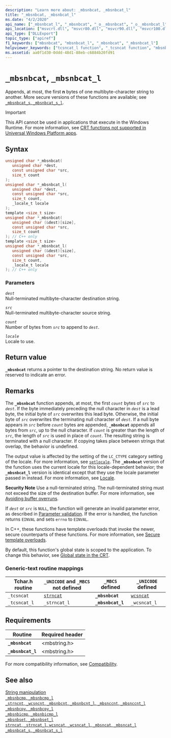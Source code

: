 ```yaml
---
description: "Learn more about: _mbsnbcat, _mbsnbcat_l"
title: "_mbsnbcat, _mbsnbcat_l"
ms.date: "4/2/2020"
api_name: ["_mbsnbcat_l", "_mbsnbcat", "_o__mbsnbcat", "_o__mbsnbcat_l"]
api_location: ["msvcrt.dll", "msvcr80.dll", "msvcr90.dll", "msvcr100.dll", "msvcr100_clr0400.dll", "msvcr110.dll", "msvcr110_clr0400.dll", "msvcr120.dll", "msvcr120_clr0400.dll", "ucrtbase.dll", "api-ms-win-crt-multibyte-l1-1-0.dll", "api-ms-win-crt-private-l1-1-0.dll"]
api_type: ["DLLExport"]
topic_type: ["apiref"]
f1_keywords: ["mbsnbcat", "mbsnbcat_l", "_mbsnbcat", "_mbsnbcat_l"]
helpviewer_keywords: ["tcsncat_l function", "_tcsncat function", "mbsnbcat_l function", "mbsnbcat function", "_mbsnbcat_l function", "_tcsncat_l function", "_mbsnbcat function", "tcsncat function"]
ms.assetid: aa0f1d30-0ddd-48d1-88eb-c6884b20fd91
---
```

# `_mbsnbcat`, `_mbsnbcat_l`

Appends, at most, the first **n** bytes of one multibyte-character string to another. More secure versions of these functions are available; see [`_mbsnbcat_s`, `_mbsnbcat_s_l`](mbsnbcat-s-mbsnbcat-s-l.md).

> [!IMPORTANT]
> This API cannot be used in applications that execute in the Windows Runtime. For more information, see [CRT functions not supported in Universal Windows Platform apps](../../cppcx/crt-functions-not-supported-in-universal-windows-platform-apps.md).

## Syntax

```C
unsigned char *_mbsnbcat(
   unsigned char *dest,
   const unsigned char *src,
   size_t count
);
unsigned char *_mbsnbcat_l(
   unsigned char *dest,
   const unsigned char *src,
   size_t count,
   _locale_t locale
);
template <size_t size>
unsigned char *_mbsnbcat(
   unsigned char (&dest)[size],
   const unsigned char *src,
   size_t count
); // C++ only
template <size_t size>
unsigned char *_mbsnbcat_l(
   unsigned char (&dest)[size],
   const unsigned char *src,
   size_t count,
   _locale_t locale
); // C++ only
```

### Parameters

*`dest`*\
Null-terminated multibyte-character destination string.

*`src`*\
Null-terminated multibyte-character source string.

*`count`*\
Number of bytes from *`src`* to append to *`dest`*.

*`locale`*\
Locale to use.

## Return value

**`_mbsnbcat`** returns a pointer to the destination string. No return value is reserved to indicate an error.

## Remarks

The **`_mbsnbcat`** function appends, at most, the first *`count`* bytes of *`src`* to *`dest`*. If the byte immediately preceding the null character in *`dest`* is a lead byte, the initial byte of *`src`* overwrites this lead byte. Otherwise, the initial byte of *`src`* overwrites the terminating null character of *`dest`*. If a null byte appears in *`src`* before *`count`* bytes are appended, **`_mbsnbcat`** appends all bytes from *`src`*, up to the null character. If *`count`* is greater than the length of *`src`*, the length of *`src`* is used in place of *`count`*. The resulting string is terminated with a null character. If copying takes place between strings that overlap, the behavior is undefined.

The output value is affected by the setting of the `LC_CTYPE` category setting of the locale. For more information, see [`setlocale`](setlocale-wsetlocale.md). The **`_mbsnbcat`** version of the function uses the current locale for this locale-dependent behavior; the **`_mbsnbcat_l`** version is identical except that they use the locale parameter passed in instead. For more information, see [Locale](../locale.md).

**Security Note** Use a null-terminated string. The null-terminated string must not exceed the size of the destination buffer. For more information, see [Avoiding buffer overruns](/windows/win32/SecBP/avoiding-buffer-overruns).

If *`dest`* or *`src`* is `NULL`, the function will generate an invalid parameter error, as described in [Parameter validation](../parameter-validation.md). If the error is handled, the function returns `EINVAL` and sets `errno` to `EINVAL`.

In C++, these functions have template overloads that invoke the newer, secure counterparts of these functions. For more information, see [Secure template overloads](../secure-template-overloads.md).

By default, this function's global state is scoped to the application. To change this behavior, see [Global state in the CRT](../global-state.md).

### Generic-text routine mappings

|Tchar.h routine|`_UNICODE` and `_MBCS` not defined|`_MBCS` defined|`_UNICODE` defined|
|---------------------|--------------------------------------|--------------------|-----------------------|
|`_tcsncat`|[`strncat`](strncat-strncat-l-wcsncat-wcsncat-l-mbsncat-mbsncat-l.md)|**`_mbsnbcat`**|[`wcsncat`](strncat-strncat-l-wcsncat-wcsncat-l-mbsncat-mbsncat-l.md)|
|`_tcsncat_l`|`_strncat_l`|**`_mbsnbcat_l`**|`_wcsncat_l`|

## Requirements

|Routine|Required header|
|-------------|---------------------|
|**`_mbsnbcat`**|\<mbstring.h>|
|**`_mbsnbcat_l`**|\<mbstring.h>|

For more compatibility information, see [Compatibility](../compatibility.md).

## See also

[String manipulation](../string-manipulation-crt.md)\
[`_mbsnbcmp`, `_mbsnbcmp_l`](mbsnbcmp-mbsnbcmp-l.md)\
[`_strncnt`, `_wcsncnt`, `_mbsnbcnt`, `_mbsnbcnt_l`, `_mbsnccnt`, `_mbsnccnt_l`](strncnt-wcsncnt-mbsnbcnt-mbsnbcnt-l-mbsnccnt-mbsnccnt-l.md)\
[`_mbsnbcpy`, `_mbsnbcpy_l`](mbsnbcpy-mbsnbcpy-l.md)\
[`_mbsnbicmp`, `_mbsnbicmp_l`](mbsnbicmp-mbsnbicmp-l.md)\
[`_mbsnbset`, `_mbsnbset_l`](mbsnbset-mbsnbset-l.md)\
[`strncat`, `_strncat_l`, `wcsncat`, `_wcsncat_l`, `_mbsncat`, `_mbsncat_l`](strncat-strncat-l-wcsncat-wcsncat-l-mbsncat-mbsncat-l.md)\
[`_mbsnbcat_s`, `_mbsnbcat_s_l`](mbsnbcat-s-mbsnbcat-s-l.md)
